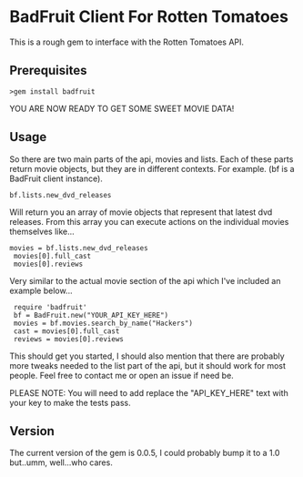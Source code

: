 BadFruit Client For Rotten Tomatoes
===================================

This is a rough gem to interface with the Rotten Tomatoes API.

Prerequisites
-------------

	>gem install badfruit

YOU ARE NOW READY TO GET SOME SWEET MOVIE DATA!

Usage
-----

So there are two main parts of the api, movies and lists. Each of these parts return movie objects, but they are in different contexts. For example. (bf is a BadFruit client instance).

	bf.lists.new_dvd_releases

Will return you an array of movie objects that represent that latest dvd releases. From this array you can execute actions on the individual movies themselves like...

    movies = bf.lists.new_dvd_releases
	 movies[0].full_cast 
	 movies[0].reviews

Very similar to the actual movie section of the api which I've included an example below...

	 require 'badfruit'
	 bf = BadFruit.new("YOUR_API_KEY_HERE")
	 movies = bf.movies.search_by_name("Hackers")
	 cast = movies[0].full_cast
	 reviews = movies[0].reviews

This should get you started, I should also mention that there are probably more tweaks needed to the list part of the api, but it should work for most people. Feel free to contact me or open an issue if need be.

PLEASE NOTE: You will need to add replace the "API_KEY_HERE" text with your key to make the tests pass.

Version
--------
 The current version of the gem is 0.0.5, I could probably bump it to a 1.0 but..umm, well...who cares.